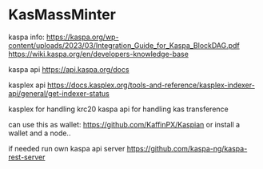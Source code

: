 # KasMassMinter


kaspa info:
https://kaspa.org/wp-content/uploads/2023/03/Integration_Guide_for_Kaspa_BlockDAG.pdf
https://wiki.kaspa.org/en/developers-knowledge-base


kaspa api
https://api.kaspa.org/docs

kasplex api
https://docs.kasplex.org/tools-and-reference/kasplex-indexer-api/general/get-indexer-status



kasplex  for handling krc20
kaspa api for handling kas transference

can use this as wallet: https://github.com/KaffinPX/Kaspian
or install a wallet and a node..



if needed run own kaspa api server
https://github.com/kaspa-ng/kaspa-rest-server